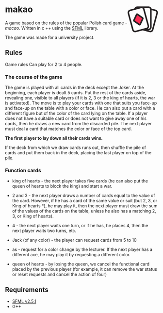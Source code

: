 # makao <img align="right" width="100" height="100" src="https://raw.githubusercontent.com/D4VOS/makao/f44aed212a26d2b6576557ba99a9a2ab467996c1/resources/icon.png">
A game based on the rules of the popular Polish card game - _macao_. Written in c ++ using the [SFML] library.

The game was made for a university project.

## Rules
Game rules
Can play for 2 to 4 people.

### The course of the game

The game is played with all cards in the deck except the Joker. At the beginning, each player is dealt 5 cards. Put the rest of the cards aside, revealing one, visible to all players (if it is 2, 3 or the king of hearts, the war is activated). The move is to play your cards with one that suits you
face-up and face-up on the table with a color or face. He can also put a card with a different figure but of the color of the card lying on the table. If a player does not have a suitable card or does not want to give away one of his cards, then he draws a new card from the discarded pile. The next player must deal a card that matches the color or face of the top card.

__The first player to lay down all their cards wins.__

If the deck from which we draw cards runs out, then shuffle the pile of cards and put them back in the deck, placing the last player on top of the pile.

### Function cards
- king of hearts - the next player takes five cards (he can also put the queen of hearts to block the king) and start a war.

- 2 and 3 - the next player draws a number of cards equal to the value of the card. However, if he has a card of the same value or suit (but 2, 3, or King of hearts *), he may play it, then the next player must draw the sum of the values ​​of the cards on the table, unless he also has a matching 2, 3, or King of hearts).

- 4 - the next player waits one turn, or if he has, he places 4, then the next player waits two turns, etc.

- Jack (of any color) - the player can request cards from 5 to 10

- as - request for a color change by the lecturer. If the next player has a different ace, he may play it by requesting a different color.

- queen of hearts - by losing the queen, we cancel the functional card placed by the previous player (for example, it can remove the war status or reset requests and cancel the action of four)

## Requirements
- [SFML v2.5.1][SFMLdownload]
- G++

[SFML]:<https://www.sfml-dev.org>
[SFMLdownload]:<https://www.sfml-dev.org/download/sfml/2.5.1>

